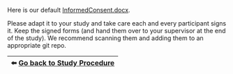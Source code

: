 Here is our default [InformedConsent.docx](uploads/9c89c05f8e3f8bedb084da1d96ec77fa/InformedConsent.docx). 

Please adapt it to your study and take care each and every participant signs it. Keep the signed forms (and hand them over to your supervisor at the end of the study). We recommend scanning them and adding them to an appropriate git repo.


|:arrow_left: [Go back to Study Procedure](StudyProcedure)|
|--------------:|